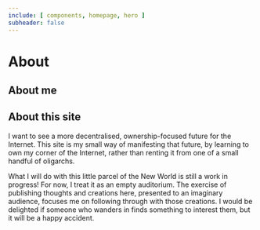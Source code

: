 ```yaml
---
include: [ components, homepage, hero ]
subheader: false
---
```

# About

## About me

## About this site
I want to see a more decentralised, ownership-focused future for the Internet. This site is my small way of manifesting that future, by learning to own my corner of the Internet, rather than renting it from one of a small handful of oligarchs.

What I will do with this little parcel of the New World is still a work in progress! For now, I treat it as an empty auditorium. The exercise of publishing thoughts and creations here, presented to an imaginary audience, focuses me on following through with those creations. I would be delighted if someone who wanders in finds something to interest them, but it will be a happy accident.
